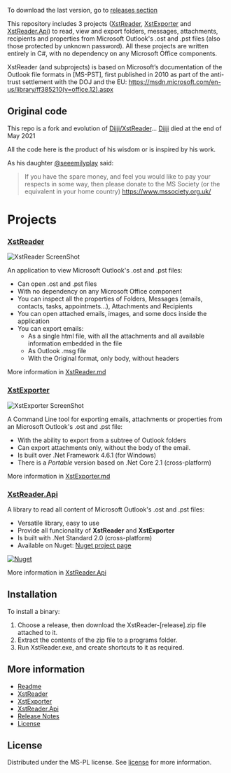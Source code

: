 To download the last version, go to [releases section](https://github.com/iluvadev/XstReader/releases)

This repository includes 3 projects ([XstReader](#xstreader), [XstExporter](#xstexporter) and [XstReader.Api](#xstreaderapi)) to read, view and export folders, messages, attachments, recipients and properties from Microsoft Outlook's .ost and .pst files (also those protected by unknown password). All these projects are written entirely in C#, with no dependency on any Microsoft Office components.

XstReader (and subprojects) is based on Microsoft’s documentation of the Outlook file formats in [MS-PST], first published in 2010 as part of the anti-trust settlement with the DOJ and the EU: <https://msdn.microsoft.com/en-us/library/ff385210(v=office.12).aspx>

## Original code
This repo is a fork and evolution of [Dijji/XstReader](https://github.com/Dijji/XstReader)... [Dijji](https://github.com/Dijji) died at the end of May 2021

All the code here is the product of his wisdom or is inspired by his work.

As his daughter [@seeemilyplay](https://github.com/seeemilyplay) said:
> If you have the spare money, and feel you would like to pay your respects in some way, then please donate to the MS Society (or the equivalent in your home country) https://www.mssociety.org.uk/

# Projects  
### [XstReader](./XstReader.md)
![XstReader ScreenShot](https://raw.githubusercontent.com/iluvadev/XstReader/master/docs/img/XstReader-Screenshot01.png)

An application to view Microsoft Outlook's .ost and .pst files:
* Can open .ost and .pst files
* With no dependency on any Microsoft Office component
* You can inspect all the properties of Folders, Messages (emails, contacts, tasks, appointmets...), Attachments and Recipients
* You can open attached emails, images, and some docs inside the application
* You can export emails:
  * As a single html file, with all the attachments and all available information embedded in the file
  * As Outlook .msg file
  * With the Original format, only body, without headers


More information in [XstReader.md](./XstReader.md)

### [XstExporter](./XstExporter.md)
![XstExporter ScreenShot](https://raw.githubusercontent.com/iluvadev/XstReader/master/docs/img/XstExporter-Screenshot01_small.png)

A Command Line tool for exporting emails, attachments or properties from an Microsoft Outlook's .ost and .pst file:
* With the ability to export from a subtree of Outlook folders
* Can export attachments only, without the body of the email.
* Is built over .Net Framework 4.6.1 (for Windows)
* There is a *Portable* version based on .Net Core 2.1 (cross-platform)

More information in [XstExporter.md](./XstExporter.md)

### [XstReader.Api](./XstReader.Api.md)
A library to read all content of Microsoft Outlook's .ost and .pst files:
* Versatile library, easy to use
* Provide all funcionality of **XstReader** and **XstExporter**
* Is built with .Net Standard 2.0 (cross-platform)
* Available on Nuget: [Nuget project page](https://www.nuget.org/packages/XstReader.Api/)

[![Nuget](https://img.shields.io/nuget/v/XstReader.Api?style=plastic)](https://www.nuget.org/packages/XstReader.Api/)

More information in [XstReader.Api](./XstReader.Api.md)

## Installation
To install a binary:
1. Choose a release, then download the XstReader-[release].zip file attached to it.
2. Extract the contents of the zip file to a programs folder.
3. Run XstReader.exe, and create shortcuts to it as required.


## More information
* [Readme](./README.md)
* [XstReader](./XstReader.md)
* [XstExporter](./XstExporter.md)
* [XstReader.Api](./XstReader.Api.md)
* [Release Notes](./ReleaseNotes.md)
* [License](./license.md)

## License
Distributed under the MS-PL license. See [license](license.md) for more information.
